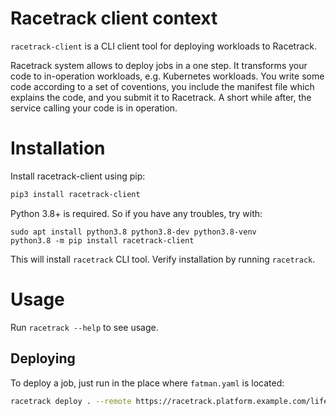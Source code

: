 # Racetrack client context
`racetrack-client` is a CLI client tool for deploying workloads to Racetrack.

Racetrack system allows to deploy jobs in a one step.
It transforms your code to in-operation workloads, e.g. Kubernetes workloads.
You write some code according to a set of coventions, you include the manifest file which explains the code, 
and you submit it to Racetrack. A short while after, the service calling your code is in operation.

# Installation
Install racetrack-client using pip:
```bash
pip3 install racetrack-client
```

Python 3.8+ is required. So if you have any troubles, try with:
```
sudo apt install python3.8 python3.8-dev python3.8-venv
python3.8 -m pip install racetrack-client
```

This will install `racetrack` CLI tool. Verify installation by running `racetrack`.

# Usage
Run `racetrack --help` to see usage.

## Deploying
To deploy a job, just run in the place where `fatman.yaml` is located:
```bash
racetrack deploy . --remote https://racetrack.platform.example.com/lifecycle
```
